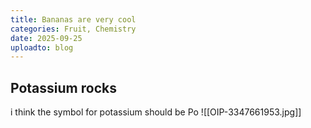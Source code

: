```yaml
---
title: Bananas are very cool
categories: Fruit, Chemistry
date: 2025-09-25
uploadto: blog
---
```

## Potassium rocks
i think the symbol for potassium should be Po
![[OIP-3347661953.jpg]]